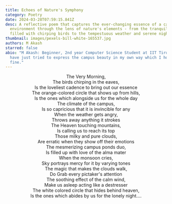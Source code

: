 ```yaml
---
title: Echoes of Nature's Symphony
category: Poetry
date: 2024-03-28T07:59:15.841Z
desc: A reflective poem that captures the ever-changing essence of a campus
  environment through the lens of nature's elements - from the tranquil mornings
  filled with chirping birds to the tempestuous weather and serene nights ......
thumbnail: images/pexels-bill-white-165537.jpg
authors: M Akash
starred: false
abio: "M Akash: Beginner, 2nd year Computer Science Student at IIT Tirupati, I
  have just tried to express the campus beauty in my own way which I hope looks
  fine."
---
```

<p style="text-align: center;align:center;">The Very Morning,<br>
The birds chirping in the eaves,<br>
Is the loveliest cadence to bring out our essence<br>
The orange-colored circle that shows up from hills,<br>
Is the ones which alongside us for the whole day<br>
The climate of the campus,<br>
Is so capricious that it is invincible for any<br>
When the weather gets angry,<br>
Throws away anything it strokes<br>
The Heaven touching mountains,<br>
Is calling us to reach its top<br>
Those milky and pure clouds,<br>
Are erratic when they show off their emotions<br>
The mesmerizing campus ponds duo,<br>
Is filled up with love of the alma mater<br>
When the monsoon cries,<br>
Sky portrays mercy for it by varying tones<br>
The magic that makes the clouds walk,<br>
Do Grab every pictaker's attention<br>
The soothing effect of the calm wind,<br>
Make us asleep acting like a destresser<br>
The white colored circle that hides behind heaven,<br>
Is the ones which abides by us for the lonely night....</p>
